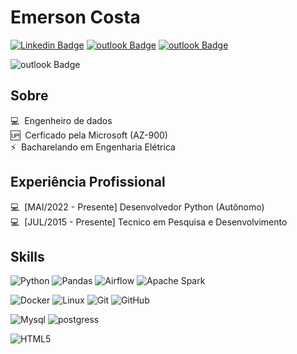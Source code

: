 # Emerson Costa

[![Linkedin Badge](https://img.shields.io/badge/LinkedIn-Emerson_Costa-blue?style=flat-square&logo=Linkedin&logoColor=white&link=https://www.linkedin.com/in/emersonmcostaa/)](https://www.linkedin.com/in/emersonmcostaa/)
[![outlook Badge](https://img.shields.io/badge/-emersonmonteiro.costa@gmail.com-c14438?style=flat-square&logo=Gmail&logoColor=white&link=mailto:emersonmonteiro.costa@gmail.com)](mailto:emersonmonteiro.costa@gmail.com) 
[![outlook Badge](https://img.shields.io/badge/emersonmonteiro.costa@outlook.com-0078D4?style=flat-square&logo=microsoft-outlook&logoColor=white&link=mailto:emersonmonteiro.costa@outlook.com)](mailto:emersonmonteiro.costa@outlook.com)

![outlook Badge](https://img.shields.io/badge/WhatsApp-25D366?style=flat-square&logo=whatsapp&logoColor=white&link=(https://api.whatsapp.com/send/?phone=5585984203725&text&type=phone_number&app_absent=0))



## Sobre

💻 &nbsp;Engenheiro de dados  
🆙 &nbsp;Cerficado pela Microsoft (AZ-900)  
⚡ &nbsp;Bacharelando em Engenharia Elétrica    
 

## Experiência Profissional

💻 &nbsp;[MAI/2022 - Presente] Desenvolvedor Python (Autônomo)  
💻 &nbsp;[JUL/2015 - Presente] Tecnico em Pesquisa e Desenvolvimento  
 
 ## Skills  
 
![Python](https://img.shields.io/badge/Python-FFD43B?style=for-the-badge&logo=python&logoColor=blue)
![Pandas](https://img.shields.io/badge/Pandas-2C2D72?style=for-the-badge&logo=pandas&logoColor=white)
![Airflow](https://img.shields.io/badge/Airflow-017CEE?style=for-the-badge&logo=Apache%20Airflow&logoColor=white)
![Apache Spark](https://img.shields.io/badge/Apache_Spark-FFFFFF?style=for-the-badge&logo=apachespark&logoColor=#E35A16)  


![Docker](https://img.shields.io/badge/Docker-2CA5E0?style=for-the-badge&logo=docker&logoColor=white)
![Linux](https://img.shields.io/badge/Linux-FCC624?style=for-the-badge&logo=linux&logoColor=black)
![Git](https://img.shields.io/badge/GIT-E44C30?style=for-the-badge&logo=git&logoColor=white)
![GitHub](https://img.shields.io/badge/GitHub-100000?style=for-the-badge&logo=github&logoColor=white)  


![Mysql](https://img.shields.io/badge/MySQL-005C84?style=for-the-badge&logo=mysql&logoColor=white)
![postgress](https://img.shields.io/badge/PostgreSQL-316192?style=for-the-badge&logo=postgresql&logoColor=white)  



![HTML5](https://img.shields.io/badge/HTML5-E34F26?style=for-the-badge&logo=html5&logoColor=white)
